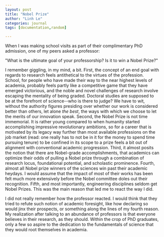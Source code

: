 ```yaml
---
layout: post
title: "Nobel Prize"
author: "Linh Le"
categories: journal
tags: [documentation,random]

---
```

When I was making school visits as part of their complimentary PhD admission, one of my peers asked a professor:

"What is the ultimate goal of your professorship? Is it to win a Nobel Prize?"

I remember giggling, in my mind, a bit. First, the concept of an end goal with regards to research feels antithetical to the virtues of the profession. School, for people who have made their way to the near highest levels of academia, probably feels partly like a competitive game that they have emerged victorious, and the noble and novel challenges of research involve escaping the mentality of being graded. Doctoral studies are supposed to be at the forefront of science--who is there to judge? We have to wit, without the authority figures presiding over whether our work is considered better than others, let alone <em>the best</em>, the ways with which we choose to let the merits of our innovation speak. Second, the Nobel Prize is not time immemorial. It is rather young compared to when humanity started accomplishing impressive revolutionary ambitions, so for a career that is motivated by its legacy way further than most available professions on the job market (read: one really has to not be in it for the money to spend time pursuing tenure) to be confined in its scope to a prize feels a bit out of alignment with conventional academic progression. Third, it almost posits the notion that there are Nobel-grade accomplishments, that academics can optimize their odds of pulling a Nobel prize through a combination of research locus, foundational potential, and scholastic prominence. Fourth, almost all Nobel prize winners of the sciences win past their academic heydays. I would assume that the impact of most of their works has been felt much more extensively before the Nobel committee doles out their recognition. Fifth, and most importantly, engineering disciplines seldom get Nobel Prizes. This was the main reason that led me to react the way I did.

I did not really remember how the professor reacted. I would think that they tried to refute such notion of academic foresight, like how declaring so would jinx their prospects, or something along the lines of my fourth reason. My realization after talking to an abundance of professors is that everyone believes in their research, as they should. Within the crop of PhD graduates, only a few so aspire to the dedication to the fundamentals of science that they would root themselves in academia.